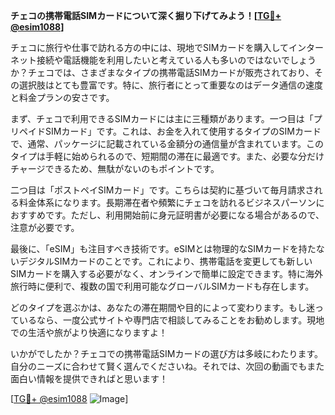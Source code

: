 **チェコの携帯電話SIMカードについて深く掘り下げてみよう！[[TG💪+ @esim1088](https://t.me/s/esim1088)]**

チェコに旅行や仕事で訪れる方の中には、現地でSIMカードを購入してインターネット接続や電話機能を利用したいと考えている人も多いのではないでしょうか？チェコでは、さまざまなタイプの携帯電話SIMカードが販売されており、その選択肢はとても豊富です。特に、旅行者にとって重要なのはデータ通信の速度と料金プランの安さです。

まず、チェコで利用できるSIMカードには主に三種類があります。一つ目は「プリペイドSIMカード」です。これは、お金を入れて使用するタイプのSIMカードで、通常、パッケージに記載されている金額分の通信量が含まれています。このタイプは手軽に始められるので、短期間の滞在に最適です。また、必要な分だけチャージできるため、無駄がないのもポイントです。

二つ目は「ポストペイSIMカード」です。こちらは契約に基づいて毎月請求される料金体系になります。長期滞在者や頻繁にチェコを訪れるビジネスパーソンにおすすめです。ただし、利用開始前に身元証明書が必要になる場合があるので、注意が必要です。

最後に、「eSIM」も注目すべき技術です。eSIMとは物理的なSIMカードを持たないデジタルSIMカードのことです。これにより、携帯電話を変更しても新しいSIMカードを購入する必要がなく、オンラインで簡単に設定できます。特に海外旅行時に便利で、複数の国で利用可能なグローバルSIMカードも存在します。

どのタイプを選ぶかは、あなたの滞在期間や目的によって変わります。もし迷っているなら、一度公式サイトや専門店で相談してみることをお勧めします。現地での生活や旅がより快適になりますよ！

いかがでしたか？チェコでの携帯電話SIMカードの選び方は多岐にわたります。自分のニーズに合わせて賢く選んでくださいね。それでは、次回の動画でもまた面白い情報を提供できればと思います！

[[TG💪+ @esim1088](https://t.me/s/esim1088) ![Image](https://i.postimg.cc/Y0z9fWf4/image.png)]